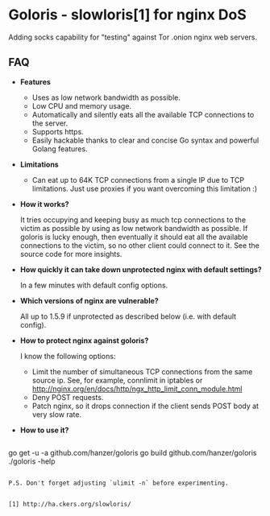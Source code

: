 Goloris - slowloris[1] for nginx DoS
===============================================

Adding socks capability for "testing" against Tor .onion nginx web servers.

## FAQ

* **Features**

  - Uses as low network bandwidth as possible.
  - Low CPU and memory usage.
  - Automatically and silently eats all the available TCP connections
    to the server.
  - Supports https.
  - Easily hackable thanks to clear and concise Go syntax
    and powerful Golang features.


* **Limitations**

  - Can eat up to 64K TCP connections from a single IP due to TCP limitations.
    Just use proxies if you want overcoming this limitation :)


* **How it works?**

  It tries occupying and keeping busy as much tcp connections
  to the victim as possible by using as low network bandwidth as possible.
  If goloris is lucky enough, then eventually it should eat all the available
  connections to the victim, so no other client could connect to it.
  See the source code for more insights.


* **How quickly it can take down unprotected nginx with default settings?**

  In a few minutes with default config options.


* **Which versions of nginx are vulnerable?**

  All up to 1.5.9 if unprotected as described below (i.e. with default config).


* **How to protect nginx against goloris?**

  I know the following options:
  - Limit the number of simultaneous TCP connections from the same
    source ip. See, for example, connlimit in iptables
    or http://nginx.org/en/docs/http/ngx_http_limit_conn_module.html
  - Deny POST requests.
  - Patch nginx, so it drops connection if the client sends POST
    body at very slow rate.


* **How to use it?**

  ```
go get -u -a github.com/hanzer/goloris
go build github.com/hanzer/goloris
./goloris -help
  ```

P.S. Don't forget adjusting `ulimit -n` before experimenting.


[1] http://ha.ckers.org/slowloris/
